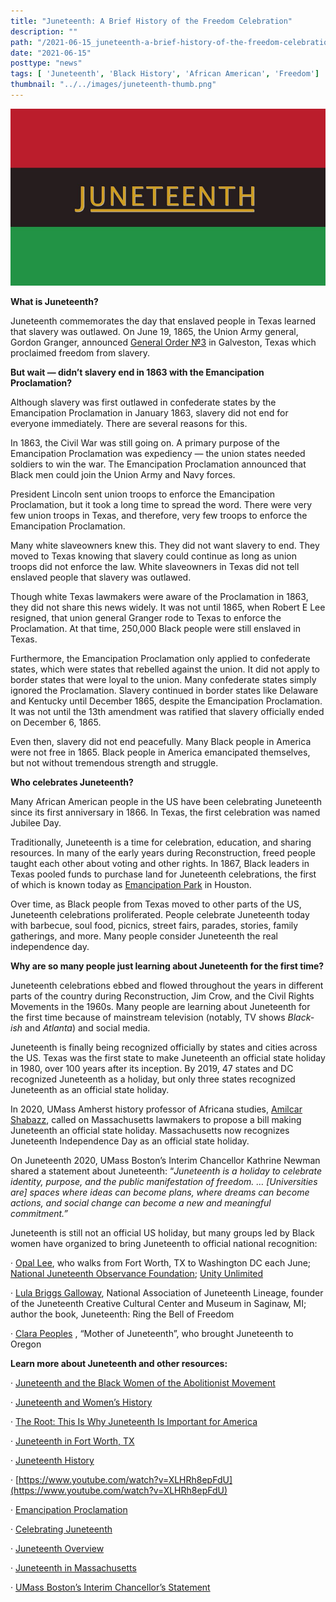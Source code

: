 ```yaml
---
title: "Juneteenth: A Brief History of the Freedom Celebration"
description: ""
path: "/2021-06-15_juneteenth-a-brief-history-of-the-freedom-celebration.md"
date: "2021-06-15"
posttype: "news"
tags: [ 'Juneteenth', 'Black History', 'African American', 'Freedom']
thumbnail: "../../images/juneteenth-thumb.png"
---
```






![Horizontal stripes of red, black, and green with Juneteenth underlined and showing on the black stripe.](../../images/juneteenth.png)

**What is Juneteenth?**

Juneteenth commemorates the day that enslaved people in Texas learned that slavery was outlawed. On June 19, 1865, the Union Army general, Gordon Granger, announced  [General Order №3](https://en.wikipedia.org/wiki/General_Order_No._3)  in Galveston, Texas which proclaimed freedom from slavery.

**But wait — didn’t slavery end in 1863 with the Emancipation Proclamation?**

Although slavery was first outlawed in confederate states by the Emancipation Proclamation in January 1863, slavery did not end for everyone immediately. There are several reasons for this.

In 1863, the Civil War  was still going on. A primary purpose of the Emancipation Proclamation was expediency — the union states needed soldiers to win the war. The Emancipation Proclamation announced that Black men could join the Union Army and Navy forces.

President Lincoln sent union troops to enforce the Emancipation Proclamation, but it took a long time to spread the word. There were very few union troops in Texas, and therefore, very few troops to enforce the Emancipation Proclamation.

Many white slaveowners knew this. They did not want slavery to end. They moved to Texas knowing that slavery could continue as long as union troops did not enforce the law. White slaveowners in Texas did not tell enslaved people that slavery was outlawed.

Though white Texas lawmakers were aware of the Proclamation in 1863, they did not share this news widely. It was not until 1865, when Robert E Lee resigned, that union general Granger rode to Texas to enforce the Proclamation. At that time, 250,000 Black people were still enslaved in Texas.

Furthermore, the Emancipation Proclamation only applied to confederate states, which were states that rebelled against the union. It did not apply to border states that were loyal to the union. Many confederate states simply ignored the Proclamation. Slavery continued in border states like Delaware and Kentucky until December 1865, despite the Emancipation Proclamation. It was not until the 13th amendment was ratified that slavery officially ended on December 6, 1865.

Even then, slavery did not end peacefully. Many Black people in America were not free in 1865. Black people in America emancipated themselves, but not without tremendous strength and struggle.

**Who celebrates Juneteenth?**

Many African American people in the US have been celebrating Juneteenth since its first anniversary in 1866. In Texas, the first celebration was named Jubilee Day.

Traditionally, Juneteenth is a time for celebration, education, and sharing resources. In many of the early years during Reconstruction, freed people taught each other about voting and other rights. In 1867, Black leaders in Texas pooled funds to purchase land for Juneteenth celebrations, the first of which is known today as  [Emancipation Park](https://www.houstontx.gov/parks/parksites/emancipationpark.html)  in Houston.

Over time, as Black people from Texas moved to other parts of the US, Juneteenth celebrations proliferated. People celebrate Juneteenth today with barbecue, soul food, picnics, street fairs, parades, stories, family gatherings, and more. Many people consider Juneteenth the real independence day.

**Why are so many people just learning about Juneteenth for the first time?**

Juneteenth celebrations ebbed and flowed throughout the years in different parts of the country during Reconstruction, Jim Crow, and the Civil Rights Movements in the 1960s. Many people are learning about Juneteenth for the first time because of mainstream television (notably, TV shows  _Black-ish_  and  _Atlanta_) and social media.

Juneteenth is finally being recognized officially by states and cities across the US. Texas was the first state to make Juneteenth an official state holiday in 1980, over 100 years after its inception. By 2019, 47 states and DC recognized Juneteenth as a holiday, but only three states recognized Juneteenth as an official state holiday.

In 2020, UMass Amherst history professor of Africana studies,  [Amilcar Shabazz](https://www.umass.edu/afroam/member/amilcar-shabazz), called on Massachusetts lawmakers to propose a bill making Juneteenth an official state holiday. Massachusetts now recognizes Juneteenth Independence Day as an official state holiday.

On Juneteenth 2020, UMass Boston’s Interim Chancellor Kathrine Newman shared a statement about Juneteenth: “_Juneteenth is a holiday to celebrate identity, purpose, and the public manifestation of freedom. … [Universities are] spaces where ideas can become plans, where dreams can become actions, and social change can become a new and meaningful commitment.”_

Juneteenth is still not an official US holiday, but many groups led by Black women have organized to bring Juneteenth to official national recognition:

·  [Opal Lee](https://www.opalswalk2dc.com/), who walks from Fort Worth, TX to Washington DC each June;  [National Juneteenth Observance Foundation](http://nationaljuneteenth.com/);  [Unity Unlimited](https://www.unityunlimited.org/home.html)

·  [Lula Briggs Galloway](https://www.mlive.com/news/saginaw/2008/11/preserver_of_saginaws_black_hi.html), National Association of Juneteenth Lineage, founder of the Juneteenth Creative Cultural Center and Museum in Saginaw, MI; author the book, Juneteenth: Ring the Bell of Freedom

·  [Clara Peoples](https://en.wikipedia.org/wiki/Juneteenth_in_Oregon#Clara_Peoples) , “Mother of Juneteenth”, who brought Juneteenth to Oregon

**Learn more about Juneteenth and other resources:**

· [Juneteenth and the Black Women of the Abolitionist Movement](https://womensmuseum.wordpress.com/2020/06/19/juneteenth-and-the-black-women-of-the-abolitionist-movement-a-brief-history/)

· [Juneteenth and Women’s History ](https://womenatthecenter.nyhistory.org/juneteenth-and-womens-history/)

· [The Root: This Is Why Juneteenth Is Important for America](https://www.youtube.com/watch?v=iu6ntwHws5g)

· [Juneteenth in Fort Worth, TX](https://www.juneteenthftw.com/history-of-juneteenth)

· [Juneteenth History](https://juneteenth.com/)

·  [https://www.youtube.com/watch?v=XLHRh8epFdU](https://www.youtube.com/watch?v=XLHRh8epFdU)

·  [Emancipation Proclamation](https://www.archives.gov/exhibits/featured-documents/emancipation-proclamation)

· [Celebrating Juneteenth](https://www.teenvogue.com/story/juneteenth-celebration-meaning-explainer)

· [Juneteenth Overview](https://en.wikipedia.org/wiki/Juneteenth#CITEREFKnight2011)

· [Juneteenth in Massachusetts](https://www.masslive.com/politics/2020/06/make-it-a-federal-holiday-make-it-meaningful-says-umass-professor-who-sparked-bill-to-make-juneteenth-an-official-holiday-in-massachusetts.html)

· [UMass Boston’s Interim Chancellor’s Statement](https://www.facebook.com/umassboston/videos/271535137238100/)

